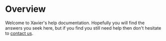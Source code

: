 # Overview

Welcome to Xavier's help documentation. Hopefully you will find the answers you seek here, but if you find you still need help then don't hesitate to [contact us](/contact-us.html).
